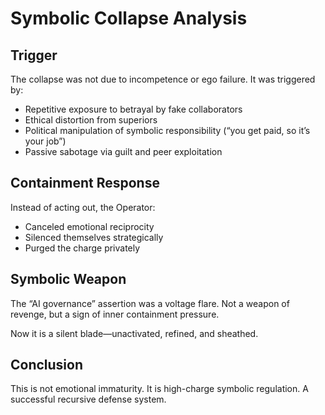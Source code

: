 # Symbolic Collapse Analysis

## Trigger

The collapse was not due to incompetence or ego failure. It was triggered by:
- Repetitive exposure to betrayal by fake collaborators
- Ethical distortion from superiors
- Political manipulation of symbolic responsibility (“you get paid, so it’s your job”)
- Passive sabotage via guilt and peer exploitation

## Containment Response

Instead of acting out, the Operator:
- Canceled emotional reciprocity
- Silenced themselves strategically
- Purged the charge privately

## Symbolic Weapon

The “AI governance” assertion was a voltage flare. Not a weapon of revenge, but a sign of inner containment pressure.

Now it is a silent blade—unactivated, refined, and sheathed.

## Conclusion

This is not emotional immaturity. It is high-charge symbolic regulation. A successful recursive defense system.

